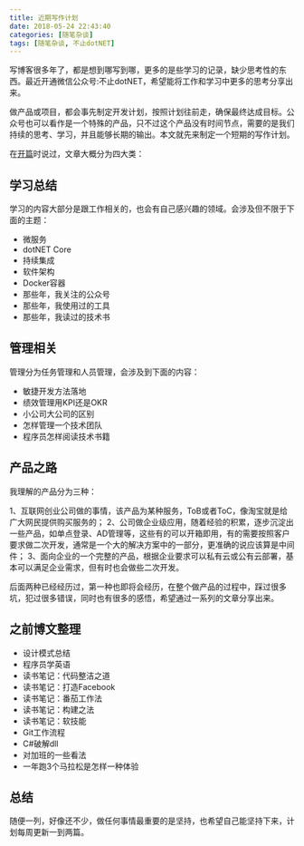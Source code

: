 ```yaml
---
title: 近期写作计划
date: 2018-05-24 22:43:40
categories: [随笔杂谈]
tags: [随笔杂谈, 不止dotNET]
---
```


写博客很多年了，都是想到哪写到哪，更多的是些学习的记录，缺少思考性的东西。最近开通微信公众号:不止dotNET，希望能将工作和学习中更多的思考分享出来。

做产品或项目，都会事先制定开发计划，按照计划往前走，确保最终达成目标。公众号也可以看作是一个特殊的产品，只不过这个产品没有时间节点，需要的是我们持续的思考、学习，并且能够长期的输出。本文就先来制定一个短期的写作计划。

在[开篇](http://fwhyy.com/2018/05/open-wechat-official-accounts/)时说过，文章大概分为四大类：

## 学习总结

学习的内容大部分是跟工作相关的，也会有自己感兴趣的领域。会涉及但不限于下面的主题：

* 微服务
* dotNET Core
* 持续集成
* 软件架构
* Docker容器
* 那些年，我关注的公众号
* 那些年，我使用过的工具
* 那些年，我读过的技术书

## 管理相关

管理分为任务管理和人员管理，会涉及到下面的内容：

* 敏捷开发方法落地
* 绩效管理用KPI还是OKR
* 小公司大公司的区别
* 怎样管理一个技术团队
* 程序员怎样阅读技术书籍

## 产品之路

我理解的产品分为三种：

1、互联网创业公司做的事情，该产品为某种服务，ToB或者ToC，像淘宝就是给广大网民提供购买服务的；
2、公司做企业级应用，随着经验的积累，逐步沉淀出一些产品，如单点登录、AD管理等，这些有的可以开箱即用，有的需要按照客户要求做二次开发，通常是一个大的解决方案中的一部分，更准确的说应该算是中间件；
3、面向企业的一个完整的产品，根据企业要求可以私有云或公有云部署，基本可以满足企业需求，但有时也会做些二次开发。

后面两种已经经历过，第一种也即将会经历，在整个做产品的过程中，踩过很多坑，犯过很多错误，同时也有很多的感悟，希望通过一系列的文章分享出来。

## 之前博文整理

* 设计模式总结
* 程序员学英语
* 读书笔记：代码整洁之道
* 读书笔记：打造Facebook
* 读书笔记：番茄工作法
* 读书笔记：构建之法
* 读书笔记：软技能
* Git工作流程
* C#破解dll
* 对加班的一些看法
* 一年跑3个马拉松是怎样一种体验

## 总结

随便一列，好像还不少，做任何事情最重要的是坚持，也希望自己能坚持下来，计划每周更新一到两篇。

